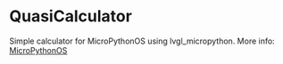# QuasiCalculator
Simple calculator for MicroPythonOS using lvgl_micropython.
More info: [MicroPythonOS](https://micropythonos.com/)
